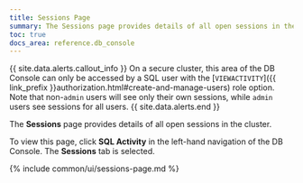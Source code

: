 ```yaml
---
title: Sessions Page
summary: The Sessions page provides details of all open sessions in the cluster.
toc: true
docs_area: reference.db_console
---
```


{{ site.data.alerts.callout_info }}
On a secure cluster, this area of the DB Console can only be accessed by a SQL user with the [`VIEWACTIVITY`]({{  link_prefix  }}authorization.html#create-and-manage-users) role option. Note that non-`admin` users will see only their own sessions, while `admin` users see sessions for all users.
{{ site.data.alerts.end }}

The **Sessions** page provides details of all open sessions in the cluster.

To view this page, click **SQL Activity** in the left-hand navigation of the DB Console. The **Sessions** tab is selected.

{%  include common/ui/sessions-page.md %}
